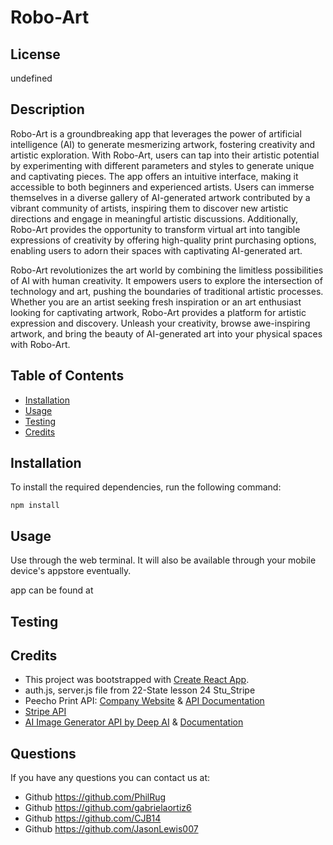 # Robo-Art

## License

undefined
## Description

Robo-Art is a groundbreaking app that leverages the power of artificial intelligence (AI) to generate mesmerizing artwork, fostering creativity and artistic exploration. With Robo-Art, users can tap into their artistic potential by experimenting with different parameters and styles to generate unique and captivating pieces. The app offers an intuitive interface, making it accessible to both beginners and experienced artists. Users can immerse themselves in a diverse gallery of AI-generated artwork contributed by a vibrant community of artists, inspiring them to discover new artistic directions and engage in meaningful artistic discussions. Additionally, Robo-Art provides the opportunity to transform virtual art into tangible expressions of creativity by offering high-quality print purchasing options, enabling users to adorn their spaces with captivating AI-generated art.

Robo-Art revolutionizes the art world by combining the limitless possibilities of AI with human creativity. It empowers users to explore the intersection of technology and art, pushing the boundaries of traditional artistic processes. Whether you are an artist seeking fresh inspiration or an art enthusiast looking for captivating artwork, Robo-Art provides a platform for artistic expression and discovery. Unleash your creativity, browse awe-inspiring artwork, and bring the beauty of AI-generated art into your physical spaces with Robo-Art.

## Table of Contents
    
- [Installation](#installation)
- [Usage](#usage)
- [Testing](#test)
- [Credits](#credits)
    
## Installation
To install the required dependencies, run the following command:

``` npm install ```

## Usage
Use through the web terminal. It will also be available through your mobile device's appstore eventually. 

app can be found at 
    
## Testing

## Credits
- This project was bootstrapped with [Create React App](https://github.com/facebook/create-react-app).
- auth.js, server.js file from 22-State lesson 24 Stu_Stripe
- Peecho Print API: [Company Website](https://www.peecho.com/) & [API Documentation](https://www.peecho.com/print-api-documentation)
- [Stripe API](https://stripe.com/docs/development/get-started)
- [AI Image Generator API by Deep AI](https://deepai.org/machine-learning-model/text2img) & [Documentation](https://www.npmjs.com/package/deepai)


## Questions
If you have any questions you can contact us at:
- Github https://github.com/PhilRug
- Github https://github.com/gabrielaortiz6
- Github https://github.com/CJB14
- Github https://github.com/JasonLewis007
